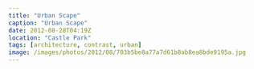 ```yaml
---
title: "Urban Scape"
caption: "Urban Scape"
date: 2012-08-28T04:19Z
location: "Castle Park"
tags: [architecture, contrast, urban]
image: /images/photos/2012/08/703b5be8a77a7d61b8ab8ea8bde9195a.jpg
---
```

